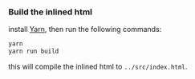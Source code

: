 ### Build the inlined html

install [Yarn](https://yarnpkg.com), then run the following commands:

```bash
yarn
yarn run build
```

this will compile the inlined html to `../src/index.html`.